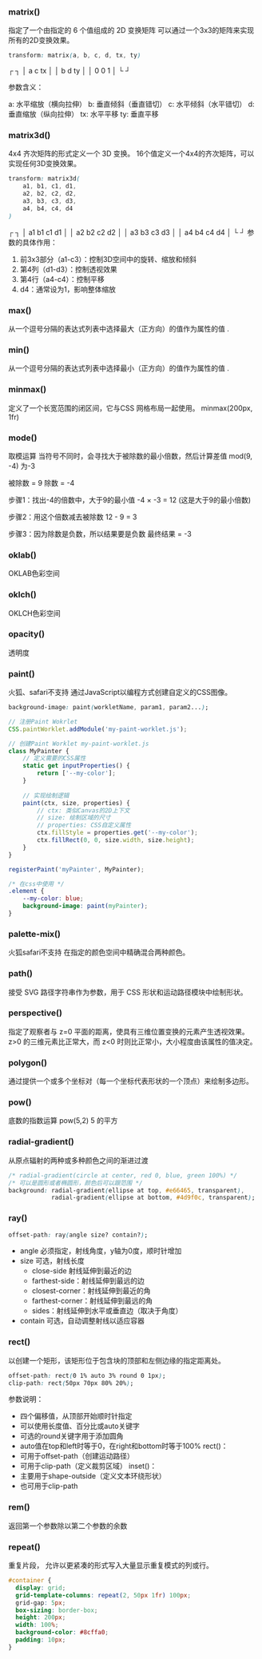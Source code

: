 ### matrix()
指定了一个由指定的 6 个值组成的 2D 变换矩阵
可以通过一个3x3的矩阵来实现所有的2D变换效果。
```css
transform: matrix(a, b, c, d, tx, ty)
```
┌        ┐
│ a c tx │
│ b d ty │
│ 0 0 1  │
└        ┘

参数含义：

a: 水平缩放（横向拉伸）
b: 垂直倾斜（垂直错切）
c: 水平倾斜（水平错切）
d: 垂直缩放（纵向拉伸）
tx: 水平平移
ty: 垂直平移

### matrix3d()
4x4 齐次矩阵的形式定义一个 3D 变换。
16个值定义一个4x4的齐次矩阵，可以实现任何3D变换效果。
```css
transform: matrix3d(
    a1, b1, c1, d1,
    a2, b2, c2, d2,
    a3, b3, c3, d3,
    a4, b4, c4, d4
)
```
┌                ┐
│ a1 b1 c1 d1    │
│ a2 b2 c2 d2    │
│ a3 b3 c3 d3    │
│ a4 b4 c4 d4    │
└                ┘
参数的具体作用：

 1. 前3x3部分（a1-c3）：控制3D空间中的旋转、缩放和倾斜
 2. 第4列（d1-d3）：控制透视效果
 3. 第4行（a4-c4）：控制平移
 4. d4：通常设为1，影响整体缩放

### max()
从一个逗号分隔的表达式列表中选择最大（正方向）的值作为属性的值 .

### min()
从一个逗号分隔的表达式列表中选择最小（正方向）的值作为属性的值 .

### minmax()
定义了一个长宽范围的闭区间，它与CSS 网格布局一起使用。
minmax(200px, 1fr)

### mode()
取模运算
当符号不同时，会寻找大于被除数的最小倍数，然后计算差值
mod(9, -4) 为-3

被除数 = 9
除数 = -4

步骤1：找出-4的倍数中，大于9的最小值
-4 × -3 = 12  (这是大于9的最小倍数)

步骤2：用这个倍数减去被除数
12 - 9 = 3

步骤3：因为除数是负数，所以结果要是负数
最终结果 = -3


### oklab()
OKLAB色彩空间

###  oklch()
OKLCH色彩空间

### opacity()
透明度

### paint()
火狐、safari不支持
通过JavaScript以编程方式创建自定义的CSS图像。
```css
background-image: paint(workletName, param1, param2...);
```
```js
// 注册Paint Wokrlet
CSS.paintWorklet.addModule('my-paint-worklet.js');
```
```js
// 创建Paint Worklet my-paint-worklet.js
class MyPainter {
    // 定义需要的CSS属性
    static get inputProperties() {
        return ['--my-color'];
    }
    
    // 实现绘制逻辑
    paint(ctx, size, properties) {
        // ctx: 类似Canvas的2D上下文
        // size: 绘制区域的尺寸
        // properties: CSS自定义属性
        ctx.fillStyle = properties.get('--my-color');
        ctx.fillRect(0, 0, size.width, size.height);
    }
}

registerPaint('myPainter', MyPainter);
```
```css
/* 在css中使用 */
.element {
    --my-color: blue;
    background-image: paint(myPainter);
}
```


### palette-mix()
火狐safari不支持
在指定的颜色空间中精确混合两种颜色。

### path()
接受 SVG 路径字符串作为参数，用于 CSS 形状和运动路径模块中绘制形状。


### perspective()
指定了观察者与 z=0 平面的距离，使具有三维位置变换的元素产生透视效果。z>0 的三维元素比正常大，而 z<0 时则比正常小，大小程度由该属性的值决定。

### polygon()
通过提供一个或多个坐标对（每一个坐标代表形状的一个顶点）来绘制多边形。

### pow()
底数的指数运算
pow(5,2) 5 的平方

### radial-gradient()
从原点辐射的两种或多种颜色之间的渐进过渡
```css
/* radial-gradient(circle at center, red 0, blue, green 100%) */
/* 可以是圆形或者椭圆形，颜色后可以跟范围 */
background: radial-gradient(ellipse at top, #e66465, transparent),
            radial-gradient(ellipse at bottom, #4d9f0c, transparent);
```


### ray()
```css
offset-path: ray(angle size? contain?);
```
- angle 必须指定，射线角度，y轴为0度，顺时针增加
- size 可选，射线长度
    - close-side 射线延伸到最近的边
    - farthest-side：射线延伸到最远的边
    - closest-corner：射线延伸到最近的角
    - farthest-corner：射线延伸到最远的角
    - sides：射线延伸到水平或垂直边（取决于角度）
- contain 可选，自动调整射线以适应容器

### rect()
以创建一个矩形，该矩形位于包含块的顶部和左侧边缘的指定距离处。
```css
offset-path: rect(0 1% auto 3% round 0 1px);
clip-path: rect(50px 70px 80% 20%);
```
参数说明：
- 四个偏移值，从顶部开始顺时针指定
- 可以使用长度值、百分比或auto关键字
- 可选的round关键字用于添加圆角
- auto值在top和left时等于0，在right和bottom时等于100%
rect()：
- 可用于offset-path（创建运动路径）
- 可用于clip-path（定义裁剪区域）
inset()：
- 主要用于shape-outside（定义文本环绕形状）
- 也可用于clip-path
### rem()
返回第一个参数除以第二个参数的余数


### repeat()
重复片段， 允许以更紧凑的形式写入大量显示重复模式的列或行。
```css
#container {
  display: grid;
  grid-template-columns: repeat(2, 50px 1fr) 100px;
  grid-gap: 5px;
  box-sizing: border-box;
  height: 200px;
  width: 100%;
  background-color: #8cffa0;
  padding: 10px;
}
```
